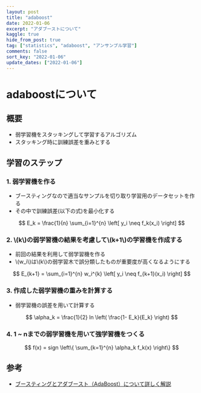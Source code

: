 ```yaml
---
layout: post
title: "adaboost"
date: 2022-01-06
excerpt: "アダブーストについて"
kaggle: true
hide_from_post: true
tag: ["statistics", "adaboost", "アンサンブル学習"]
comments: false
sort_key: "2022-01-06"
update_dates: ["2022-01-06"]
---
```


# adaboostについて

## 概要
 - 弱学習機をスタッキングして学習するアルゴリズム
 - スタッキング時に訓練誤差を重みとする

## 学習のステップ

### 1. 弱学習機を作る
 - ブースティングなので適当なサンプルを切り取り学習用のデータセットを作る
 - その中で訓練誤差(以下の式)を最小化する

$$
E_k = \frac{1}{n} \sum_{i=1}^{n} \left[ y_i \neq f_k(x_i) \right] 
$$

### 2. \\(k\\)の弱学習機の結果を考慮して\\(k+1\\)の学習機を作成する
 - 前回の結果を利用して弱学習機を作る
 - \\(w_i\\)は\\(k\\)の弱学習木で誤分類したものが重要度が高くなるようにする

$$
E_{k+1} = \sum_{i=1}^{n} w_i^{k} \left[ y_i \neq f_{k+1}(x_i) \right]
$$

### 3. 作成した弱学習機の重みを計算する
 - 弱学習機の誤差を用いて計算する

$$
\alpha_k = \frac{1}{2} ln \left( \frac{1- E_k}{E_k} \right)
$$

### 4. 1 ~ nまでの弱学習機を用いて強学習機をつくる

$$
f(x) = sign \left\{ \sum_{k=1}^{n} \alpha_k f_k(x) \right\}
$$

## 参考
 - [ブースティングとアダブースト（AdaBoost）について詳しく解説](https://mathwords.net/adaboost)
